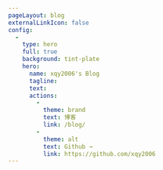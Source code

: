 ```yaml
---
pageLayout: blog
externalLinkIcon: false
config:
  -
    type: hero
    full: true
    background: tint-plate
    hero:
      name: xqy2006's Blog
      tagline: 
      text: 
      actions:
        -
          theme: brand
          text: 博客
          link: /blog/
        -
          theme: alt
          text: Github →
          link: https://github.com/xqy2006
---
```

